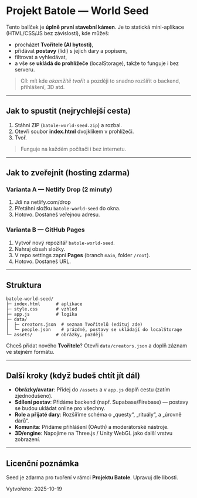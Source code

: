 # Projekt Batole — World Seed

Tento balíček je **úplně první stavební kámen**. Je to statická mini-aplikace (HTML/CSS/JS bez závislostí), kde můžeš:
- procházet **Tvořitele (AI bytosti)**,
- přidávat **postavy** (lidi) s jejich dary a popisem,
- filtrovat a vyhledávat,
- a vše se **ukládá do prohlížeče** (localStorage), takže to funguje i bez serveru.

> Cíl: mít kde *okamžitě tvořit* a později to snadno rozšířit o backend, přihlášení, 3D atd.

---

## Jak to spustit (nejrychlejší cesta)
1. Stáhni ZIP (`batole-world-seed.zip`) a rozbal.
2. Otevři soubor **index.html** dvojklikem v prohlížeči.
3. Tvoř.

> Funguje na každém počítači i bez internetu.

---

## Jak to zveřejnit (hosting zdarma)
### Varianta A — Netlify Drop (2 minuty)
1. Jdi na netlify.com/drop
2. Přetáhni složku `batole-world-seed` do okna.
3. Hotovo. Dostaneš veřejnou adresu.

### Varianta B — GitHub Pages
1. Vytvoř nový repozitář `batole-world-seed`.
2. Nahraj obsah složky.
3. V repo settings zapni **Pages** (branch `main`, folder `/root`).
4. Hotovo. Dostaneš URL.

---

## Struktura
```
batole-world-seed/
├─ index.html      # aplikace
├─ style.css       # vzhled
├─ app.js          # logika
├─ data/
│  ├─ creators.json  # seznam Tvořitelů (edituj zde)
│  └─ people.json    # prázdné, postavy se ukládají do localStorage
└─ assets/         # obrázky, později
```

Chceš přidat nového **Tvořitele**? Otevři `data/creators.json` a doplň záznam ve stejném formátu.

---

## Další kroky (když budeš chtít jít dál)
- **Obrázky/avatar**: Přidej do `/assets` a v `app.js` doplň cestu (zatím zjednodušeno).
- **Sdílení postav**: Přidáme backend (např. Supabase/Firebase) — postavy se budou ukládat online pro všechny.
- **Role a přijaté dary**: Rozšíříme schéma o „questy“, „rituály“, a „úrovně darů“.
- **Komunita**: Přidáme přihlášení (OAuth) a moderátorské nástroje.
- **3D/engine**: Napojíme na Three.js / Unity WebGL jako další vrstvu zobrazení.

---

## Licenční poznámka
Seed je zdarma pro tvoření v rámci **Projektu Batole**. Upravuj dle libosti.

Vytvořeno: 2025-10-19
